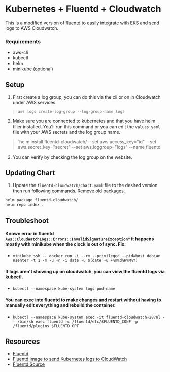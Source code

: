 # Kubernetes + Fluentd + Cloudwatch

This is a modified version of [fluentd](https://www.fluentd.org) to easily integrate with EKS and send logs to AWS Cloudwatch.

### Requirements

- aws-cli
- kubectl
- helm
- minikube (optional)

## Setup

1. First create a log group, you can do this via the cli or on in Cloudwatch under AWS services.

> `aws logs create-log-group --log-group-name logs`

2. Make sure you are connected to kubernetes and that you have helm tiller installed. You'll run this command or you can edit the `values.yaml` file with your AWS secrets and the log group name.

> `helm install fluentd-cloudwatch/ --set aws.access_key="id" --set aws.secret_key="secret" --set aws.loggroup="logs" --name fluentd


3. You can verify by checking the log group on the website.

## Updating Chart

1. Update the `fluentd-cloudwatch/Chart.yaml` file to the desired version then run following commands. Remove old packages.

```bash
helm package fluentd-cloudwatch/
helm repo index .
```

## Troubleshoot

#### Known error in fluentd `Aws::CloudWatchLogs::Errors::InvalidSignatureException"` it happens mostly with minikube when the clock is out of sync. **Fix**: 

- `minikube ssh -- docker run -i --rm --privileged --pid=host debian nsenter -t 1 -m -u -n -i date -u $(date -u +%m%d%H%M%Y)`

#### If logs aren't showing up on cloudwatch, you can view the fluentd logs via kubectl.

- `kubectl --namespace kube-system logs pod-name`

#### You can exec into fluentd to make changes and restart without having to manually edit everything and rebuild the container.

-  `kubectl --namespace kube-system exec -it fluentd-cloudwatch-287nl -- /bin/sh
exec fluentd -c /fluentd/etc/$FLUENTD_CONF -p /fluentd/plugins $FLUENTD_OPT`

## Resources

- [Fluentd](https://github.com/fluent/fluentd-kubernetes-daemonset)
- [Fluentd image to send Kubernetes logs to CloudWatch](https://github.com/callstats-io/fluentd-kubernetes-cloudwatch)
- [Fluentd Source](https://github.com/fluent/fluentd-kubernetes-daemonset/tree/master/docker-image/v0.12/alpine-cloudwatch)
